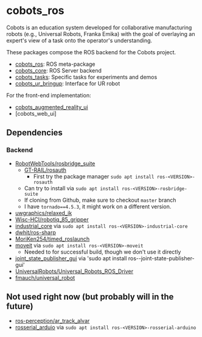 # cobots_ros
Cobots is an education system developed for collaborative manufacturing robots (e.g., Universal Robots, Franka Emika) with the goal of overlaying an expert's view of a task onto the operator's understanding.

These packages compose the ROS backend for the Cobots project.

- [cobots_ros](./cobots_ros/README.md): ROS meta-package
- [cobots_core](./cobots_core/README.md): ROS Server backend
- [cobots_tasks](./cobots_tasks/README.md): Specific tasks for experiments and demos
- [cobots_ur_bringup](./cobots_ur_bringup/README.md): Interface for UR robot

For the front-end implementation:

- [cobots_augmented_reality_ui](https://github.com/Wisc-HCI/cobots_augmented_reality_ui)
- [cobots_web_ui]

## Dependencies

### Backend
- [RobotWebTools/rosbridge_suite](https://github.com/RobotWebTools/rosbridge_suite)
  - [GT-RAIL/rosauth](https://github.com/GT-RAIL/rosauth)
    - First try the package manager `sudo apt install ros-<VERSION>-rosauth`
  - Can try to install via `sudo apt install ros-<VERSION>-rosbridge-suite`
  - If cloning from Github, make sure to checkout `master` branch
  - I have `tornado==4.5.3`, it might work on a different version.
- [uwgraphics/relaxed_ik](https://github.com/uwgraphics/relaxed_ik)
- [Wisc-HCI/robotiq_85_gripper](https://github.com/Wisc-HCI/robotiq_85_gripper)
- [industrial_core](wiki.ros.org/industrial_core) via `sudo apt install ros-<VERSION>-industrial-core`
- [dwhit/ros-sharp](https://github.com/dwhit/ros-sharp)
- [MoriKen254/timed_roslaunch](https://github.com/MoriKen254/timed_roslaunch)
- [moveit](https://moveit.ros.org/) via `sudo apt install ros-<VERSION>-moveit`
  - Needed to for successful build, though we don't use it directly
- [joint_state_publisher_gui](http://wiki.ros.org/joint_state_publisher) via 'sudo apt install ros-<VERSION>-joint-state-publisher-gui'
- [UniversalRobots/Universal_Robots_ROS_Driver](https://github.com/UniversalRobots/Universal_Robots_ROS_Driver)
- [fmauch/universal_robot](https://github.com/fmauch/universal_robot)


## Not used right now (but probably will in the future)
- [ros-perception/ar_track_alvar](https://github.com/ros-perception/ar_track_alvar.git)
- [rosserial_arduio](http://wiki.ros.org/rosserial_arduino) via `sudo apt install ros-<VERSION>-rosserial-arduino`
